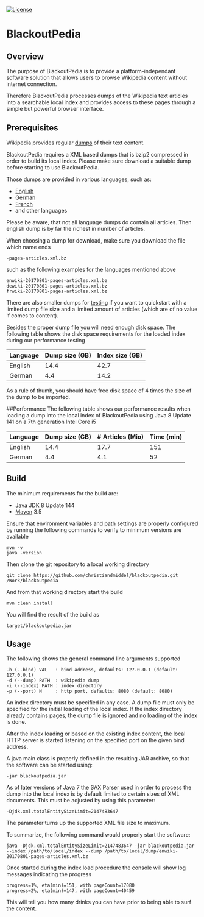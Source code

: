[![License](https://img.shields.io/badge/License-Apache%202.0-blue.svg)](https://opensource.org/licenses/Apache-2.0)
# BlackoutPedia
## Overview
The purpose of BlackoutPedia is to provide a platform-independant software solution that allows users to browse 
Wikipedia content without internet connection.

Therefore BlackoutPedia processes dumps of the Wikipedia text articles into a searchable local index and provides 
access to these pages through a simple but powerful browser interface.

## Prerequisites
Wikipedia provides regular [dumps](https://dumps.wikimedia.org/) of their text content. 

BlackoutPedia requires a XML based dumps that is bzip2 compressed in order to build its local index. Please make sure
download a suitable dump before starting to use BlackoutPedia.

Those dumps are provided in various languages, such as:
- [English](https://dumps.wikimedia.org/enwiki)
- [German](https://dumps.wikimedia.org/dewiki)
- [French](https://dumps.wikimedia.org/frwiki)
- and other languages

Please be aware, that not all language dumps do contain all articles. Then english dump is by far the richest in number 
of articles.
  
When choosing a dump for download, make sure you download the file which name ends
```
-pages-articles.xml.bz
```
such as the following examples for the languages mentioned above
```
enwiki-20170801-pages-articles.xml.bz
dewiki-20170801-pages-articles.xml.bz
frwiki-20170801-pages-articles.xml.bz
```
There are also smaller dumps for [testing](https://dumps.wikimedia.org/testwiki) if you want to quickstart with a 
limited dump file size and a limited amount of articles (which are of no value if comes to content).

Besides the proper dump file you will need enough disk space. The following table shows the disk space requirements for
the loaded index during our performance testing

| Language | Dump size (GB) | Index size (GB) |
| -------- | -------------- | --------------- |
| English  | 14.4           | 42.7            |
| German   | 4.4            | 14.2            |

As a rule of thumb, you should have free disk space of 4 times the size of the dump to be imported. 

##Performance
The following table shows our performance results when loading a dump into the local index of BlackoutPedia using 
Java 8 Update 141 on a 7th generation Intel Core i5

| Language | Dump size (GB) | # Articles (Mio)| Time (min) |
| -------- | -------------- | --------------- | ---------- |
| English  | 14.4           | 17.7            | 151        |
| German   | 4.4            | 4.1             | 52         |
## Build
The minimum requirements for the build are:
- [Java](http://www.oracle.com/technetwork/java/javase/downloads) JDK 8 Update 144
- [Maven](https://maven.apache.org) 3.5

Ensure that environment variables and path settings are properly configured by running the following commands to verify to minimum versions are available
```
mvn -v
java -version
```

Then clone the git repository to a local working directory
```
git clone https://github.com/christiandmiddel/blackoutpedia.git /Work/blackoutpedia
```

And from that working directory start the build
```
mvn clean install
```

You will find the result of the build as
```
target/blackoutpedia.jar
```

## Usage
The following shows the general command line arguments supported
```
-b (--bind) VAL   : bind address, defaults: 127.0.0.1 (default: 127.0.0.1)
-d (--dump) PATH  : wikipedia dump
-i (--index) PATH : index directory
-p (--port) N     : http port, defaults: 8080 (default: 8080)
```
An index directory must be specified in any case. A dump file must only be specified for the initial loading of the 
local index. If the index directory already contains pages, the dump file is ignored and no loading of the index 
is done.

After the index loading or based on the existing index content, the local HTTP server is started 
listening on the specified port on the given bind address. 

A java main class is properly defined in the resulting JAR archive, so that the software can be started using:
```
-jar blackoutpedia.jar
```

As of later versions of Java 7 the SAX Parser used in order to process the dump into the local index is by default 
limited to certain sizes of XML documents. This must be adjusted by using this parameter:
```
-Djdk.xml.totalEntitySizeLimit=2147483647
```

The parameter turns up the supported XML file size to maximum. 

To summarize, the following command would properly start the software:
```
java -Djdk.xml.totalEntitySizeLimit=2147483647 -jar blackoutpedia.jar --index /path/to/local/index --dump /path/to/local/dump/enwiki-20170801-pages-articles.xml.bz
```

Once started during the index load procedure the console will show log messages indicating the progress
```
progress=1%, eta(min)=151, with pageCount=17080
progress=2%, eta(min)=147, with pageCount=40459
```

This will tell you how many drinks you can have prior to being able to surf the content.